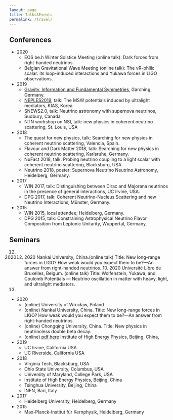 ```yaml
---
layout: page
title: Talks&Events
permalink: /travel/
---
```



## Conferences
 - 2020 
	 - EOS be.h Winter Solstice Meeting (online talk): Dark forces from right-handed neutrinos. 
	 - Belgian Gravitational Wave Meeting (online talk): The νR-philic scalar: its loop-induced interactions and Yukawa forces in LIGO observations.
 - 2019
	- [Gravity, Information and Fundamental Symmetries](https://www.mpi-hd.mpg.de/lin/events/ra-workshop/),  Garching, Germany.
	- [NEPLES2019](http://events.kias.re.kr/h/NEPLES2019/), talk: The MSW potentials induced by ultralight mediators, KIAS, Korea. 
	- SNEWS2.0, talk: Neutrino astronomy with supernova neutrinos, Sudbury,
Canada
	- NTN workshop on NSI, talk: new physics in coherent neutrino scattering, St.
Louis, USA
 - 2018
	- The quest for new physics, talk: Searching for new physics in coherent
neutrino scattering, Valencia, Spain.
	- Flavour and Dark Matter 2018, talk: Searching for new physics in coherent
neutrino scattering, Karlsruhe, Germany.
	- NuFact 2018, talk: Probing neutrino coupling to a light scalar with coherent
neutrino scattering, Blacksburg, USA.
	- Neutrino 2018, poster: Supernova Neutrino Neutrino Astronomy, Heidelberg,
Germany.
 - 2017
	- WIN 2017, talk: Distinguishing between Dirac and Majorana neutrinos in the
presence of general interactions, UC Irvine, USA.
	- DPG 2017, talk: Coherent Neutrino-Nucleus Scattering and new Neutrino
Interactions, Münster, Germany.
 - 2015
	- WIN 2015, local attendee, Heidelberg, Germany.
	- DPG 2015, talk: Constraining Astrophysical Neutrino Flavor Composition
from Leptonic Unitarity, Wuppertal, Germany.

## Seminars
12. 202012. 2020 Nankai University, China.(online talk) Title: New long-range forces in LIGO? How weak would you expect them to be?—An answer from right-handed neutrinos. 10. 2020 Université Libre de Bruxelles, Belgum. (online talk) Title: Wolfenstein, Yukawa, and Coulomb Potentials — Neutrino oscillation in matter with heavy, light, and ultralight mediators.
13. 
 - 2020
	- (online) University of Wrocław, Poland
	- (online) Nankai University, China. Title: New long-range forces in LIGO? How weak would you expect them to be?—An answer from right-handed neutrinos. 
 	- (online) Chongqing University, China. Title: New physics in neutrinoless double beta decay. 
	- (online) [pdf here](/files/ultra_light_Xu.pdf) Institute of High Energy Physics, Beijing, China, 
 - 2019
	- UC Irvine, California USA
	- UC Riverside, California USA
 - 2018 
	- Virginia Tech, Blacksburg, USA
	- Ohio State University, Columbus, USA
	- University of Maryland, College Park, USA
	- Institute of High Energy Physics, Beijing, China
	- Tsinghua University, Beijing, China
	- INFN, Bari, Italy
 - 2017 
	- Heidelberg University, Heidelberg, Germany
 - 2015 
	- Max-Planck-Institut für Kernphysik, Heidelberg, Germany











